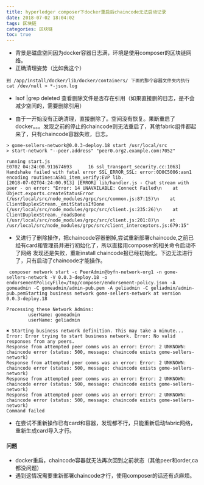 ```yaml
---
title: hyperledger composer下docker重启后chaincode无法启动记录
date: 2018-07-02 18:04:02
tags: 区块链
categories: 区块链
toc: true
---
```



- 背景是磁盘空间因为docker容器日志满，环境是使用composer的区块链网络。
- 正确清理姿势（比如我这个）

```
到 /app/install/docker/lib/docker/containers/ 下面的那个容器文件夹内执行  
cat /dev/null > *-json.log
```
- lsof |grep deleted 查看删除文件是否存在引用（如果直接删的日志，是不会减少空间的，需要删除引用）

<!-- more -->

- 由于一开始没有正确清理，直接删除了。空间没有恢复。果断重启了docker。。。发现之前的停止的chaincode则无法重启了，其他fabric组件都起来了，只有chaincode容器失败，日志。

```
> gome-sellers-network@0.0.3-deploy.18 start /usr/local/src
> start-network "--peer.address" "peer0.org2.example.com:7052"

running start.js
E0702 04:24:00.911674693      16 ssl_transport_security.cc:1063] Handshake failed with fatal error SSL_ERROR_SSL: error:0D0C5006:asn1 encoding routines:ASN1_item_verify:EVP lib.
[2018-07-02T04:24:00.913] [ERROR] lib/handler.js - Chat stream with peer - on error: "Error: 14 UNAVAILABLE: Connect Failed\n    at Object.exports.createStatusError (/usr/local/src/node_modules/grpc/src/common.js:87:15)\n    at ClientDuplexStream._emitStatusIfDone (/usr/local/src/node_modules/grpc/src/client.js:235:26)\n    at ClientDuplexStream._readsDone (/usr/local/src/node_modules/grpc/src/client.js:201:8)\n    at /usr/local/src/node_modules/grpc/src/client_interceptors.js:679:15"

```

- 又进行了删除操作，把chaincode容器删掉,尝试重新部署chaincode,之前已经有card和管理员并进行初始化了，所以直接用composer的相关命令启动不了网络
发现还是失败，重新install chaincode报已经初始化。下边无法进行了，只有启动了chaincode才能操作。

```
 composer network start -c PeerAdmin@byfn-network-org1 -n gome-sellers-network -V 0.0.3-deploy.18 -o endorsementPolicyFile=/tmp/composer/endorsement-policy.json -A gomeadmin -C gomeadmin/admin-pub.pem -A geliadmin -C geliadmin/admin-pub.pemStarting business network gome-sellers-network at version 0.0.3-deploy.18

Processing these Network Admins: 
        userName: gomeadmin
        userName: geliadmin

✖ Starting business network definition. This may take a minute...
Error: Error trying to start business network. Error: No valid responses from any peers.
Response from attempted peer comms was an error: Error: 2 UNKNOWN: chaincode error (status: 500, message: chaincode exists gome-sellers-network)
Response from attempted peer comms was an error: Error: 2 UNKNOWN: chaincode error (status: 500, message: chaincode exists gome-sellers-network)
Response from attempted peer comms was an error: Error: 2 UNKNOWN: chaincode error (status: 500, message: chaincode exists gome-sellers-network)
Response from attempted peer comms was an error: Error: 2 UNKNOWN: chaincode error (status: 500, message: chaincode exists gome-sellers-network)
Command failed

```
- 在尝试不重新操作已有card和容器，发现都不行，只能重新启动fabric网络，重新生成card导入才行。

#### 问题
- docker重启，chaincode容器就无法再次回到之前状态（其他peer和order,ca都没问题）
- 遇到这情况需要重新部署chaincode才行，使用composer的话还有点麻烦。